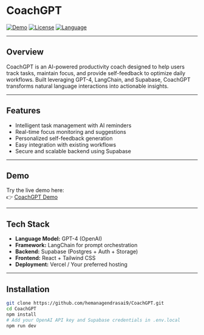 # CoachGPT

[![Demo](https://img.shields.io/badge/Demo-Online-blue)](https://claude.ai/public/artifacts/3b132180-e949-45b7-a6f7-94723e64401c)
[![License](https://img.shields.io/badge/License-MIT-green)](LICENSE)
[![Language](https://img.shields.io/badge/Tech-GPT4%20|%20LangChain%20|%20Supabase-blue)]()

---

## Overview

CoachGPT is an AI-powered productivity coach designed to help users track tasks, maintain focus, and provide self-feedback to optimize daily workflows. Built leveraging GPT-4, LangChain, and Supabase, CoachGPT transforms natural language interactions into actionable insights.

---

## Features

- Intelligent task management with AI reminders  
- Real-time focus monitoring and suggestions  
- Personalized self-feedback generation  
- Easy integration with existing workflows  
- Secure and scalable backend using Supabase

---

## Demo

Try the live demo here:  
👉 [CoachGPT Demo](https://claude.ai/public/artifacts/3b132180-e949-45b7-a6f7-94723e64401c)

---

## Tech Stack

- **Language Model:** GPT-4 (OpenAI)  
- **Framework:** LangChain for prompt orchestration  
- **Backend:** Supabase (Postgres + Auth + Storage)  
- **Frontend:** React + Tailwind CSS  
- **Deployment:** Vercel / Your preferred hosting

---

## Installation

```bash
git clone https://github.com/hemanagendrasai9/CoachGPT.git
cd CoachGPT
npm install
# Add your OpenAI API key and Supabase credentials in .env.local
npm run dev
